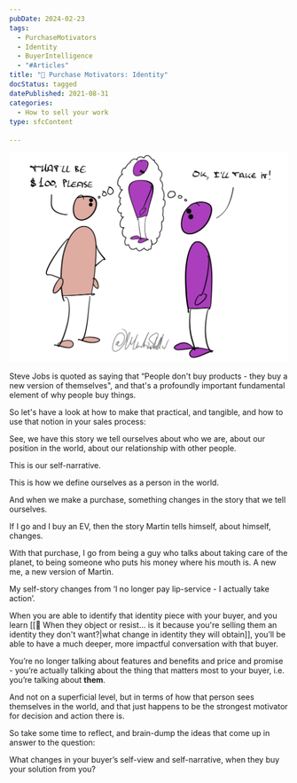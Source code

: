 ```yaml
---
pubDate: 2024-02-23
tags:
  - PurchaseMotivators
  - Identity
  - BuyerIntelligence
  - "#Articles"
title: "📄 Purchase Motivators: Identity"
docStatus: tagged
datePublished: 2021-08-31
categories:
  - How to sell your work
type: sfcContent

---
```




![](Media/SalesFlowCoach.app_Purchase-motivators-the-identity-piece_MartinStellar.jpeg)

Steve Jobs is quoted as saying that “People don't buy products - they buy a new version of themselves", and that's a profoundly important fundamental element of why people buy things.

So let's have a look at how to make that practical, and tangible, and how to use that notion in your sales process:

See, we have this story we tell ourselves about who we are, about our position in the world, about our relationship with other people.

This is our self-narrative.

This is how we define ourselves as a person in the world.

And when we make a purchase, something changes in the story that we tell ourselves.

If I go and I buy an EV, then the story Martin tells himself, about himself, changes.

With that purchase, I go from being a guy who talks about taking care of the planet, to being someone who puts his money where his mouth is. A new me, a new version of Martin.

My self-story changes from ‘I no longer pay lip-service - I actually take action’.

When you are able to identify that identity piece with your buyer, and you learn [[📄 When they object or resist... is it because you're selling them an identity they don't want?|what change in identity they will obtain]], you’ll be able to have a much deeper, more impactful conversation with that buyer.

You’re no longer talking about features and benefits and price and promise - you’re actually talking about the thing that matters most to your buyer, i.e. you’re talking about **them**.

And not on a superficial level, but in terms of how that person sees themselves in the world, and that just happens to be the strongest motivator for decision and action there is. 

So take some time to reflect, and brain-dump the ideas that come up in answer to the question:

What changes in your buyer’s self-view and self-narrative, when they buy your solution from you?



